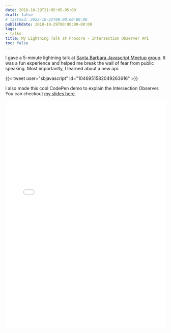 ```yaml
---
date: 2018-10-29T21:05:05-05:00
draft: false
# lastmod: 2022-10-22T00:00:00-00:00
publishdate: 2018-10-29T00:00:00-00:00
tags:
- talks
title: My Lightning Talk at Procore - Intersection Observer API
toc: false
---
```


I gave a 5-minute lightning talk at [Santa Barbara Javascript Meetup group](https://www.meetup.com/sbjavascript/). It was a fun experience and helped me break the wall of fear from public speaking. Most importantly, I learned about a new api.

{{< tweet user="sbjavascript" id="1046951582049263616" >}}

I also made this cool CodePen demo to explain the Intersection Observer. You can checkout [my slides here](http://slides.com/mohammadmohammad/intersection-observer).

<iframe height='716' scrolling='no' title='Interactive Demo of Intersection Observer API' src='//codepen.io/mhd1991/embed/vzMxmd/?height=716&theme-id=0&default-tab=result' frameborder='no' allowtransparency='true' allowfullscreen='true' style='width: 100%;'>See the Pen <a href='https://codepen.io/mhd1991/pen/vzMxmd/'>Interactive Demo of Intersection Observer API</a> by Mohammad Alahmadi (<a href='https://codepen.io/mhd1991'>@mhd1991</a>) on <a href='https://codepen.io'>CodePen</a>.
</iframe>
